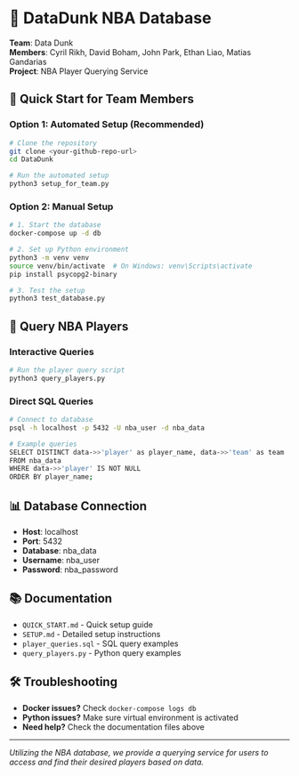 # 🏀 DataDunk NBA Database

**Team**: Data Dunk  
**Members**: Cyril Rikh, David Boham, John Park, Ethan Liao, Matias Gandarias  
**Project**: NBA Player Querying Service

## 🚀 Quick Start for Team Members

### Option 1: Automated Setup (Recommended)

```bash
# Clone the repository
git clone <your-github-repo-url>
cd DataDunk

# Run the automated setup
python3 setup_for_team.py
```

### Option 2: Manual Setup

```bash
# 1. Start the database
docker-compose up -d db

# 2. Set up Python environment
python3 -m venv venv
source venv/bin/activate  # On Windows: venv\Scripts\activate
pip install psycopg2-binary

# 3. Test the setup
python3 test_database.py
```

## 🎯 Query NBA Players

### Interactive Queries

```bash
# Run the player query script
python3 query_players.py
```

### Direct SQL Queries

```bash
# Connect to database
psql -h localhost -p 5432 -U nba_user -d nba_data

# Example queries
SELECT DISTINCT data->>'player' as player_name, data->>'team' as team
FROM nba_data
WHERE data->>'player' IS NOT NULL
ORDER BY player_name;
```

## 📊 Database Connection

- **Host**: localhost
- **Port**: 5432
- **Database**: nba_data
- **Username**: nba_user
- **Password**: nba_password

## 📚 Documentation

- `QUICK_START.md` - Quick setup guide
- `SETUP.md` - Detailed setup instructions
- `player_queries.sql` - SQL query examples
- `query_players.py` - Python query examples

## 🛠️ Troubleshooting

- **Docker issues?** Check `docker-compose logs db`
- **Python issues?** Make sure virtual environment is activated
- **Need help?** Check the documentation files above

---

_Utilizing the NBA database, we provide a querying service for users to access and find their desired players based on data._
